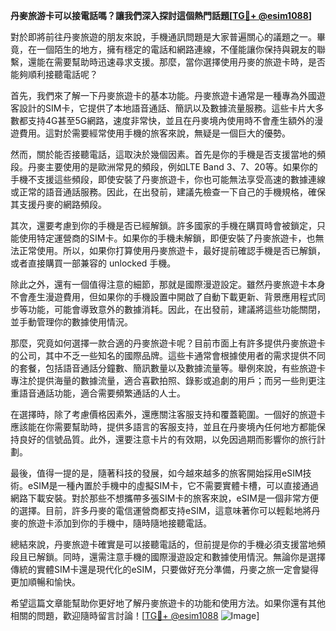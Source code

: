 **丹麥旅游卡可以接電話嗎？讓我們深入探討這個熱門話題[[TG💪+ @esim1088](https://t.me/s/esim1088)]**

對於即將前往丹麥旅遊的朋友來說，手機通訊問題是大家普遍關心的議題之一。畢竟，在一個陌生的地方，擁有穩定的電話和網路連線，不僅能讓你保持與親友的聯繫，還能在需要幫助時迅速尋求支援。那麼，當你選擇使用丹麥的旅遊卡時，是否能夠順利接聽電話呢？

首先，我們來了解一下丹麥旅遊卡的基本功能。丹麥旅遊卡通常是一種專為外國遊客設計的SIM卡，它提供了本地語音通話、簡訊以及數據流量服務。這些卡片大多數都支持4G甚至5G網路，速度非常快，並且在丹麥境內使用時不會產生額外的漫遊費用。這對於需要經常使用手機的旅客來說，無疑是一個巨大的優勢。

然而，關於能否接聽電話，這取決於幾個因素。首先是你的手機是否支援當地的頻段。丹麥主要使用的是歐洲常見的頻段，例如LTE Band 3、7、20等。如果你的手機不支援這些頻段，即使安裝了丹麥旅遊卡，你也可能無法享受高速的數據連線或正常的語音通話服務。因此，在出發前，建議先檢查一下自己的手機規格，確保其支援丹麥的網路頻段。

其次，還要考慮到你的手機是否已經解鎖。許多國家的手機在購買時會被鎖定，只能使用特定運營商的SIM卡。如果你的手機未解鎖，即便安裝了丹麥旅遊卡，也無法正常使用。所以，如果你打算使用丹麥旅遊卡，最好提前確認手機是否已解鎖，或者直接購買一部兼容的 unlocked 手機。

除此之外，還有一個值得注意的細節，那就是國際漫遊設定。雖然丹麥旅遊卡本身不會產生漫遊費用，但如果你的手機設置中開啟了自動下載更新、背景應用程式同步等功能，可能會導致意外的數據消耗。因此，在出發前，建議將這些功能關閉，並手動管理你的數據使用情況。

那麼，究竟如何選擇一款合適的丹麥旅遊卡呢？目前市面上有許多提供丹麥旅遊卡的公司，其中不乏一些知名的國際品牌。這些卡通常會根據使用者的需求提供不同的套餐，包括語音通話分鐘數、簡訊數量以及數據流量等。舉例來說，有些旅遊卡專注於提供海量的數據流量，適合喜歡拍照、錄影或追劇的用戶；而另一些則更注重語音通話功能，適合需要頻繁通話的人士。

在選擇時，除了考慮價格因素外，還應關注客服支持和覆蓋範圍。一個好的旅遊卡應該能在你需要幫助時，提供多語言的客服支持，並且在丹麥境內任何地方都能保持良好的信號品質。此外，還要注意卡片的有效期，以免因過期而影響你的旅行計劃。

最後，值得一提的是，隨著科技的發展，如今越來越多的旅客開始採用eSIM技術。eSIM是一種內置於手機中的虛擬SIM卡，它不需要實體卡槽，可以直接通過網路下載安裝。對於那些不想攜帶多張SIM卡的旅客來說，eSIM是一個非常方便的選擇。目前，許多丹麥的電信運營商都支持eSIM，這意味著你可以輕鬆地將丹麥的旅遊卡添加到你的手機中，隨時隨地接聽電話。

總結來說，丹麥旅遊卡確實是可以接聽電話的，但前提是你的手機必須支援當地頻段且已解鎖。同時，還需注意手機的國際漫遊設定和數據使用情況。無論你是選擇傳統的實體SIM卡還是現代化的eSIM，只要做好充分準備，丹麥之旅一定會變得更加順暢和愉快。

希望這篇文章能幫助你更好地了解丹麥旅遊卡的功能和使用方法。如果你還有其他相關的問題，歡迎隨時留言討論！[[TG💪+ @esim1088](https://t.me/s/esim1088) ![Image](https://i.postimg.cc/4NQfJmqS/Snipaste-2025-05-13-00-14-12.png)]